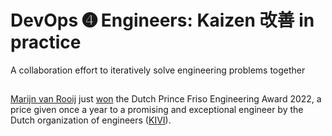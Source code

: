 # DevOps ➍ Engineers: Kaizen 改善 in practice
A collaboration effort to iteratively solve engineering problems together

##
[Marijn van Rooij](https://www.linkedin.com/in/marijn-van-rooij-7358579a/) just [won](https://indiaeducationdiary.in/university-of-groningen-alumnus-marijn-van-rooij-wins-prince-friso-engineering-award-2022/) the Dutch Prince Friso Engineering Award 2022, a price given once a year to a promising and exceptional engineer by the Dutch organization of engineers ([KIVI](https://www.kivi.nl/)).
